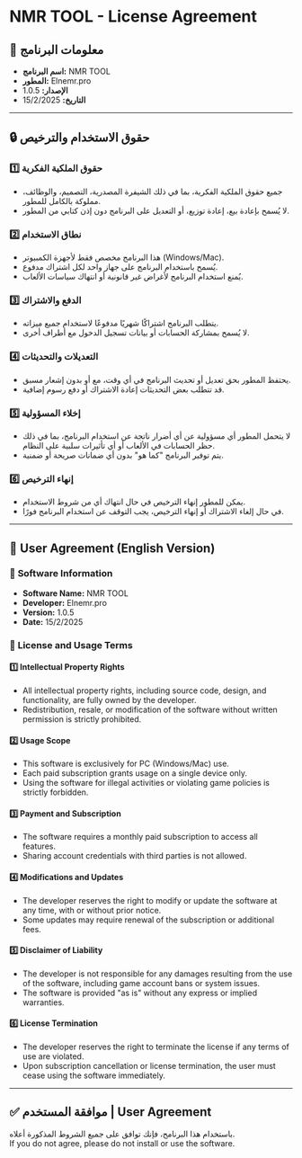 # NMR TOOL - License Agreement  

## 📌 معلومات البرنامج  

- **اسم البرنامج:** NMR TOOL  
- **المطور:** Elnemr.pro  
- **الإصدار:** 1.0.5  
- **التاريخ:** 15/2/2025  

---

## 🔒 **حقوق الاستخدام والترخيص**  

### 1️⃣ **حقوق الملكية الفكرية**  
- جميع حقوق الملكية الفكرية، بما في ذلك الشيفرة المصدرية، التصميم، والوظائف، مملوكة بالكامل للمطور.  
- لا يُسمح بإعادة بيع، إعادة توزيع، أو التعديل على البرنامج دون إذن كتابي من المطور.  

### 2️⃣ **نطاق الاستخدام**  
- هذا البرنامج مخصص فقط لأجهزة الكمبيوتر (Windows/Mac).  
- يُسمح باستخدام البرنامج على جهاز واحد لكل اشتراك مدفوع.  
- يُمنع استخدام البرنامج لأغراض غير قانونية أو انتهاك سياسات الألعاب.  

### 3️⃣ **الدفع والاشتراك**  
- يتطلب البرنامج اشتراكًا شهريًا مدفوعًا لاستخدام جميع ميزاته.  
- لا يُسمح بمشاركة الحسابات أو بيانات تسجيل الدخول مع أطراف أخرى.  

### 4️⃣ **التعديلات والتحديثات**  
- يحتفظ المطور بحق تعديل أو تحديث البرنامج في أي وقت، مع أو بدون إشعار مسبق.  
- قد تتطلب بعض التحديثات إعادة الاشتراك أو دفع رسوم إضافية.  

### 5️⃣ **إخلاء المسؤولية**  
- لا يتحمل المطور أي مسؤولية عن أي أضرار ناتجة عن استخدام البرنامج، بما في ذلك حظر الحسابات في الألعاب أو أي تأثيرات سلبية على النظام.  
- يتم توفير البرنامج "كما هو" بدون أي ضمانات صريحة أو ضمنية.  

### 6️⃣ **إنهاء الترخيص**  
- يمكن للمطور إنهاء الترخيص في حال انتهاك أي من شروط الاستخدام.  
- في حال إلغاء الاشتراك أو إنهاء الترخيص، يجب التوقف عن استخدام البرنامج فورًا.  

---

## 📌 **User Agreement (English Version)**  

### 🔹 **Software Information**  
- **Software Name:** NMR TOOL  
- **Developer:** Elnemr.pro  
- **Version:** 1.0.5  
- **Date:** 15/2/2025  

### 🔹 **License and Usage Terms**  

#### 1️⃣ **Intellectual Property Rights**  
- All intellectual property rights, including source code, design, and functionality, are fully owned by the developer.  
- Redistribution, resale, or modification of the software without written permission is strictly prohibited.  

#### 2️⃣ **Usage Scope**  
- This software is exclusively for PC (Windows/Mac) use.  
- Each paid subscription grants usage on a single device only.  
- Using the software for illegal activities or violating game policies is strictly forbidden.  

#### 3️⃣ **Payment and Subscription**  
- The software requires a monthly paid subscription to access all features.  
- Sharing account credentials with third parties is not allowed.  

#### 4️⃣ **Modifications and Updates**  
- The developer reserves the right to modify or update the software at any time, with or without prior notice.  
- Some updates may require renewal of the subscription or additional fees.  

#### 5️⃣ **Disclaimer of Liability**  
- The developer is not responsible for any damages resulting from the use of the software, including game account bans or system issues.  
- The software is provided "as is" without any express or implied warranties.  

#### 6️⃣ **License Termination**  
- The developer reserves the right to terminate the license if any terms of use are violated.  
- Upon subscription cancellation or license termination, the user must cease using the software immediately.  

---

## ✅ **موافقة المستخدم | User Agreement**  
باستخدام هذا البرنامج، فإنك توافق على جميع الشروط المذكورة أعلاه.  
If you do not agree, please do not install or use the software.  
